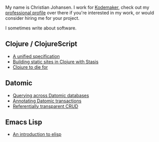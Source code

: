 My name is Christian Johansen. I work for [Kodemaker](http://kodemaker.no),
check out my [professional profile](http://kodemaker.no/christian/) over there
if you're interested in my work, or would consider hiring me for your project.

I sometimes write about software.

## Clojure / ClojureScript

- [A unified specification](/a-unified-specification/)
- [Building static sites in Clojure with Stasis](/building-static-sites-in-clojure-with-stasis/)
- [Clojure to die for](/clojure-to-die-for/)

## Datomic

- [Querying across Datomic databases](/querying-across-datomic-databases/)
- [Annotating Datomic transactions](/annotating-datomic-transactions/)
- [Referentially transparent CRUD](/referentially-transparent-crud/)

## Emacs Lisp

- [An introduction to elisp](/an-introduction-to-elisp/)
